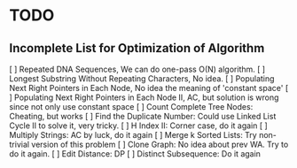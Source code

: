 # TODO

## Incomplete List for Optimization of Algorithm 

[ ] Repeated DNA Sequences, We can do one-pass O(N) algorithm. 
[ ] Longest Substring Without Repeating Characters, No idea. 
[ ] Populating Next Right Pointers in Each Node, No idea the meaning of 'constant space'
[ ] Populating Next Right Pointers in Each Node II, AC, but solution is wrong since not only use constant space
[ ] Count Complete Tree Nodes: Cheating, but works 
[ ] Find the Duplicate Number: Could use Linked List Cycle II to solve it, very tricky.
[ ] H Index II: Corner case, do it again 
[ ] Multiply Strings: AC by luck, do it again 
[ ] Merge k Sorted Lists: Try non-trivial version of this problem
[ ] Clone Graph: No idea about prev WA. Try to do it again.
[ ] Edit Distance: DP
[ ] Distinct Subsequence: Do it again